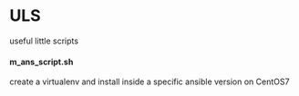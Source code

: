 # ULS
useful little scripts

#### m_ans_script.sh <ansible-version> 
create a virtualenv and install inside a specific ansible version on CentOS7
